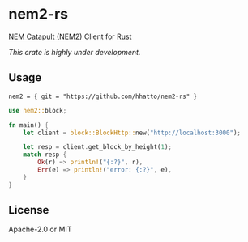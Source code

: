 # nem2-rs
[NEM Catapult (NEM2)](https://nem.io/catapult/) Client for [Rust](https://www.rust-lang.org/)

*This crate is highly under development.*

## Usage
```
nem2 = { git = "https://github.com/hhatto/nem2-rs" }
```

```rust
use nem2::block;

fn main() {
    let client = block::BlockHttp::new("http://localhost:3000");

    let resp = client.get_block_by_height(1);
    match resp {
        Ok(r) => println!("{:?}", r),
        Err(e) => println!("error: {:?}", e),
    }
}
```

## License
Apache-2.0 or MIT
